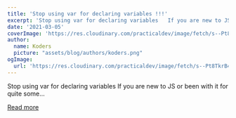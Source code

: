 ```yaml
---
title: 'Stop using var for declaring variables !!!'
excerpt: 'Stop using var for declaring variables   If you are new to JS or been with it for quite some...'
date: '2021-03-05'
coverImage: 'https://res.cloudinary.com/practicaldev/image/fetch/s--Pt8TkrB4--/c_imagga_scale,f_auto,fl_progressive,h_420,q_auto,w_1000/https://dev-to-uploads.s3.amazonaws.com/uploads/articles/dj50z9pflysvrs66ihjk.png'
author:
  name: Koders
  picture: "assets/blog/authors/koders.png"
ogImage:
  url: 'https://res.cloudinary.com/practicaldev/image/fetch/s--Pt8TkrB4--/c_imagga_scale,f_auto,fl_progressive,h_420,q_auto,w_1000/https://dev-to-uploads.s3.amazonaws.com/uploads/articles/dj50z9pflysvrs66ihjk.png'
---
```


Stop using var for declaring variables   If you are new to JS or been with it for quite some...

[Read more](https://dev.to/mindninjax/stop-using-var-for-declaring-variables-2p3a)
